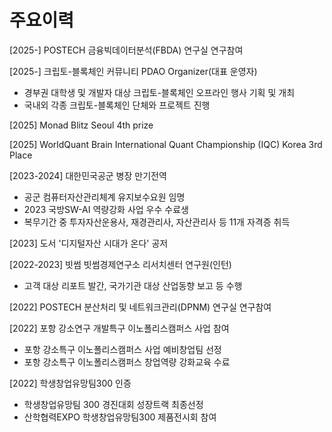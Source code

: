 # 주요이력

 [2025-] POSTECH 금융빅데이터분석(FBDA) 연구실 연구참여

 [2025-] 크립토-블록체인 커뮤니티 PDAO Organizer(대표 운영자)
 - 경부권 대학생 및 개발자 대상 크립토-블록체인 오프라인 행사 기획 및 개최
 - 국내외 각종 크립토-블록체인 단체와 프로젝트 진행

[2025] Monad Blitz Seoul 4th prize

[2025] WorldQuant Brain International Quant Championship (IQC) Korea 3rd Place

[2023-2024] 대한민국공군 병장 만기전역

 - 공군 컴퓨터자산관리체계 유지보수요원 임명
 - 2023 국방SW-AI 역량강화 사업 우수 수료생
 - 복무기간 중 투자자산운용사, 재경관리사, 자산관리사 등 11개 자격증 취득

[2023] 도서 '디지털자산 시대가 온다' 공저

[2022-2023] 빗썸 빗썸경제연구소 리서치센터 연구원(인턴)
 - 고객 대상 리포트 발간, 국가기관 대상 산업동향 보고 등 수행

[2022] POSTECH 분산처리 및 네트워크관리(DPNM) 연구실 연구참여

[2022] 포항 강소연구 개발특구 이노폴리스캠퍼스 사업 참여
 - 포항 강소특구 이노폴리스캠퍼스 사업 예비창업팀 선정
 - 포항 강소특구 이노폴리스캠퍼스 창업역량 강화교육 수료

[2022] 학생창업유망팀300 인증
 - 학생창업유망팀 300 경진대회 성장트랙 최종선정
 - 산학협력EXPO 학생창업유망팀300 제품전시회 참여